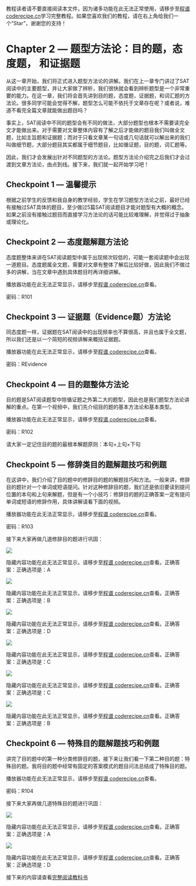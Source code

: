 <notice>教程读者请不要直接阅读本文件，因为诸多功能在此无法正常使用，请移步至[程谱 coderecipe.cn](https://coderecipe.cn/learn/10)学习完整教程。如果您喜欢我们的教程，请在右上角给我们一个“Star”，谢谢您的支持！</notice>

Chapter 2 — 题型方法论：目的题，态度题， 和证据题
======

从这一章开始，我们将正式进入题型方法论的讲解。我们在上一章专门讲过了SAT阅读中的主要题型，并让大家做了辨析，我们很快就会看到辨析题型是一个非常重要的能力。在这一章，我们将会首先讲到目的题，态度题，证据题，和词汇题的方法论。很多同学可能会觉得不解，题型怎么可能不依托于文章存在呢？或者说，难道不看完全篇文章就能做出题目吗？

事实上，SAT阅读中不同的题型会有不同的做法，大部分题型也根本不需要读完全文才能做出来。对于需要对文章整体内容有了解之后才能做的题目我们叫做全文题，比如主旨题和证据题；而对于只看文章某一句话或几句话就可以解出来的我们叫做细节题，大部分题目其实都属于细节题目，比如循证题，目的题，词汇题等。

因此，我们才会发展出针对不同题型的方法论。题型方法论介绍完之后我们才会过渡到文章方法论，由点到线。接下来，我们就一起开始学习吧！

Checkpoint 1 — 温馨提示
-----

根据之前学生的反馈和我自身的教学经验，学生在学习题型方法论之前，最好已经有接触过SAT具体的题目，至少做过5篇SAT阅读题目才能对题型有大概的概念。如果之前没有接触过题目而直接学习方法论的话可能比较难理解，并觉得过于抽象或理论化。

Checkpoint 2 — 态度题解题方法论
-----

态度题整体来讲在SAT阅读题型中属于出现频次较低的，可能一套阅读题中会出现一道题目。态度题属全文题，需要对文章有整体了解后比较好做，因此我们不做过多的讲解，当在文章中遇到具体题目时再详细讲解。

<cr type="player" parameters="XMzgzODgzNjgxNg=="><notice>播放器功能在此无法正常显示，请移步至[程谱 coderecipe.cn](https://coderecipe.cn/learn/10)查看。</notice></cr>

密码：R101

Checkpoint 3 — 证据题（Evidence题）方法论
-----

同态度题一样，证据题在SAT阅读中的出现频率也不算很高，并且也属于全文题，所以我们还是以一个简短的视频讲解来概括证据题。

<cr type="player" parameters="XMzg0NDIwNTE5Mg=="><notice>播放器功能在此无法正常显示，请移步至[程谱 coderecipe.cn](https://coderecipe.cn/learn/10)查看。</notice></cr>

密码：REvidence

Checkpoint 4 — 目的题整体方法论
-----
目的题是SAT阅读题型中除循证题之外第二大的题型，因此也是我们题型方法论讲解的重点。在第一个视频中，我们先介绍目的题的基本方法论和基本类型。

<cr type="player" parameters="XMzgzODgzOTg2OA=="><notice>播放器功能在此无法正常显示，请移步至[程谱 coderecipe.cn](https://coderecipe.cn/learn/10)查看。</notice></cr>

密码：R102

请大家一定记住目的题的最根本解题原则：本句+上句+下句


Checkpoint 5 — 修辞类目的题解题技巧和例题
-----

在这讲中，我们介绍了目的题中的修辞目的题的解题技巧和方法。一般来讲，修辞目的题针对一个单词或短语提问。针对这种修辞目的题，我们还是依旧要读到提问位置的本句和上句来解题，但是有一个小技巧：修辞目的题的正确答案一定有提问单词或短语的修辞作用，具体讲解请看下面的视频。

<cr type="player" parameters="XMzgzODg0NjU2NA=="><notice>播放器功能在此无法正常显示，请移步至[程谱 coderecipe.cn](https://coderecipe.cn/learn/10)查看。</notice></cr>

密码：R103

接下来大家再做几道修辞目的题进行巩固：

![](2-1.jpg)

<cr type="hidden" parameters="点击查看答案"><notice>隐藏内容功能在此无法正常显示，请移步至[程谱 coderecipe.cn](https://coderecipe.cn/learn/1)查看。</notice>正确答案：正确选项是：A</cr>


![](2-2.jpg)

<cr type="hidden" parameters="点击查看答案"><notice>隐藏内容功能在此无法正常显示，请移步至[程谱 coderecipe.cn](https://coderecipe.cn/learn/1)查看。</notice>正确答案：正确选项是：B</cr>


![](2-3.jpg)

<cr type="hidden" parameters="点击查看答案"><notice>隐藏内容功能在此无法正常显示，请移步至[程谱 coderecipe.cn](https://coderecipe.cn/learn/1)查看。</notice>正确答案：正确选项是：D</cr>


![](2-4.jpg)

<cr type="hidden" parameters="点击查看答案"><notice>隐藏内容功能在此无法正常显示，请移步至[程谱 coderecipe.cn](https://coderecipe.cn/learn/1)查看。</notice>正确答案：正确选项是：C</cr>


![](2-5.jpg)

<cr type="hidden" parameters="点击查看答案"><notice>隐藏内容功能在此无法正常显示，请移步至[程谱 coderecipe.cn](https://coderecipe.cn/learn/1)查看。</notice>正确答案：正确选项是：C</cr>


![](2-6.jpg)

<cr type="hidden" parameters="点击查看答案"><notice>隐藏内容功能在此无法正常显示，请移步至[程谱 coderecipe.cn](https://coderecipe.cn/learn/1)查看。</notice>正确答案：正确选项是：B</cr>


Checkpoint 6 — 特殊目的题解题技巧和例题
-----

讲完了目的题中的第一种分类修辞目的题，接下来让我们看一下第二种目的题：特殊目的题。我将目的题中经常有固定的答案模式的题目问法总结成了特殊目的题。

<cr type="player" parameters="XMzgzODg0Nzk1Mg=="><notice>播放器功能在此无法正常显示，请移步至[程谱 coderecipe.cn](https://coderecipe.cn/learn/10)查看。</notice></cr>

密码：R104

接下来大家再做几道特殊目的题进行巩固：

![](2-7.jpg)

<cr type="hidden" parameters="点击查看答案"><notice>隐藏内容功能在此无法正常显示，请移步至[程谱 coderecipe.cn](https://coderecipe.cn/learn/1)查看。</notice>正确答案：正确选项是：A</cr>


![](2-8.jpg)

<cr type="hidden" parameters="点击查看答案"><notice>隐藏内容功能在此无法正常显示，请移步至[程谱 coderecipe.cn](https://coderecipe.cn/learn/1)查看。</notice>正确答案：正确选项是：D</cr>


接下来的内容请查看[完整阅读教科书](https://coderecipe.cn/learn/17)